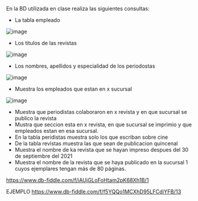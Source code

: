 En la BD utilizada en clase realiza las siguientes consultas:

* La tabla empleado

![image](https://user-images.githubusercontent.com/103066682/170726826-35052a52-af6d-4566-838d-fa23990657b3.png)


* Los titulos de las revistas

![image](https://user-images.githubusercontent.com/103066682/170727254-d852c39b-6df3-4286-8a90-5529eb87d8f4.png)

* Los nombres, apellidos y especialidad de los periodostas

![image](https://user-images.githubusercontent.com/103066682/170728712-7dafb092-6769-438a-ad18-0b3d3ec9008f.png)

* Muestra los empleados que estan en x sucursal

![image](https://user-images.githubusercontent.com/103066682/170729627-c4eda07b-890f-4055-9497-b552106df60e.png)

* Muestra que periodistas colaboraron en x revista y en que sucursal se publico la revista
* Mustra que seccion esta en x revista, en que sucursal se imprimio y que empleados estan en esa sucursal.
* En la tabla peridistas muestra solo los que escriban sobre cine
* De la tabla revistas muestra las que sean de publicacion quincenal
* Muestra el nombre de ka revista que se hayan impreso despues del 30 de septiembre del 2021
* Muestra el nombre de la revista que se haya publicado en la sucursal 1 cuyos ejemplares tengan más de 80 páginas.

https://www.db-fiddle.com/f/iAUjGLoFoHtam2pK68Xh1B/1

EJEMPLO
https://www.db-fiddle.com/f/f5YQQo1MCXhD95LFCdiYFB/13
